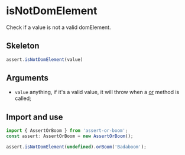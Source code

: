 # isNotDomElement

Check if a value is not a valid domElement.

## Skeleton

```ts
assert.isNotDomElement(value)
```

## Arguments

- `value` anything, if it's a valid value, it will throw when a [or](../or.md) method is called;

## Import and use

```ts
import { AssertOrBoom } from 'assert-or-boom';
const assert: AssertOrBoom = new AssertOrBoom();

assert.isNotDomElement(undefined).orBoom('Badaboom');
```
